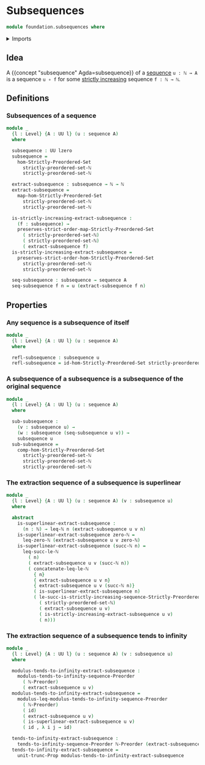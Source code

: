 # Subsequences

```agda
module foundation.subsequences where
```

<details><summary>Imports</summary>

```agda
open import elementary-number-theory.inequality-natural-numbers
open import elementary-number-theory.natural-numbers
open import elementary-number-theory.strict-inequality-natural-numbers

open import foundation.dependent-pair-types
open import foundation.function-types
open import foundation.functoriality-dependent-pair-types
open import foundation.identity-types
open import foundation.propositional-truncations
open import foundation.sequences
open import foundation.universe-levels

open import order-theory.sequences-tending-to-infinity-preorders
open import order-theory.strict-order-preserving-maps
open import order-theory.strictly-increasing-sequences-strictly-preordered-sets
```

</details>

## Idea

A {{concept "subsequence" Agda=subsequence}} of a
[sequence](foundation.sequences.md) `u : ℕ → A` is a sequence `u ∘ f` for some
[strictly increasing](order-theory.strict-order-preserving-maps.md) sequence
`f : ℕ → ℕ`.

## Definitions

### Subsequences of a sequence

```agda
module _
  {l : Level} {A : UU l} (u : sequence A)
  where

  subsequence : UU lzero
  subsequence =
    hom-Strictly-Preordered-Set
      strictly-preordered-set-ℕ
      strictly-preordered-set-ℕ

  extract-subsequence : subsequence → ℕ → ℕ
  extract-subsequence =
    map-hom-Strictly-Preordered-Set
      strictly-preordered-set-ℕ
      strictly-preordered-set-ℕ

  is-strictly-increasing-extract-subsequence :
    (f : subsequence) →
    preserves-strict-order-map-Strictly-Preordered-Set
      ( strictly-preordered-set-ℕ)
      ( strictly-preordered-set-ℕ)
      ( extract-subsequence f)
  is-strictly-increasing-extract-subsequence =
    preserves-strict-order-hom-Strictly-Preordered-Set
      strictly-preordered-set-ℕ
      strictly-preordered-set-ℕ

  seq-subsequence : subsequence → sequence A
  seq-subsequence f n = u (extract-subsequence f n)
```

## Properties

### Any sequence is a subsequence of itself

```agda
module _
  {l : Level} {A : UU l} (u : sequence A)
  where

  refl-subsequence : subsequence u
  refl-subsequence = id-hom-Strictly-Preordered-Set strictly-preordered-set-ℕ
```

### A subsequence of a subsequence is a subsequence of the original sequence

```agda
module _
  {l : Level} {A : UU l} (u : sequence A)
  where

  sub-subsequence :
    (v : subsequence u) →
    (w : subsequence (seq-subsequence u v)) →
    subsequence u
  sub-subsequence =
    comp-hom-Strictly-Preordered-Set
      strictly-preordered-set-ℕ
      strictly-preordered-set-ℕ
      strictly-preordered-set-ℕ
```

### The extraction sequence of a subsequence is superlinear

```agda
module _
  {l : Level} {A : UU l} (u : sequence A) (v : subsequence u)
  where

  abstract
    is-superlinear-extract-subsequence :
      (n : ℕ) → leq-ℕ n (extract-subsequence u v n)
    is-superlinear-extract-subsequence zero-ℕ =
      leq-zero-ℕ (extract-subsequence u v zero-ℕ)
    is-superlinear-extract-subsequence (succ-ℕ n) =
      leq-succ-le-ℕ
        ( n)
        ( extract-subsequence u v (succ-ℕ n))
        ( concatenate-leq-le-ℕ
          { n}
          { extract-subsequence u v n}
          { extract-subsequence u v (succ-ℕ n)}
          ( is-superlinear-extract-subsequence n)
          ( le-succ-is-strictly-increasing-sequence-Strictly-Preordered-Set
            ( strictly-preordered-set-ℕ)
            ( extract-subsequence u v)
            ( is-strictly-increasing-extract-subsequence u v)
            ( n)))
```

### The extraction sequence of a subsequence tends to infinity

```agda
module _
  {l : Level} {A : UU l} (u : sequence A) (v : subsequence u)
  where

  modulus-tends-to-infinity-extract-subsequence :
    modulus-tends-to-infinity-sequence-Preorder
      ( ℕ-Preorder)
      ( extract-subsequence u v)
  modulus-tends-to-infinity-extract-subsequence =
    modulus-leq-modulus-tends-to-infinity-sequence-Preorder
      ( ℕ-Preorder)
      ( id)
      ( extract-subsequence u v)
      ( is-superlinear-extract-subsequence u v)
      ( id , λ i j → id)

  tends-to-infinity-extract-subsequence :
    tends-to-infinity-sequence-Preorder ℕ-Preorder (extract-subsequence u v)
  tends-to-infinity-extract-subsequence =
    unit-trunc-Prop modulus-tends-to-infinity-extract-subsequence
```
